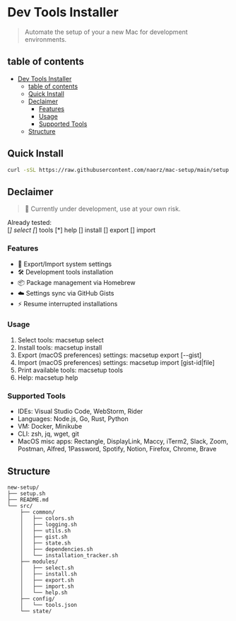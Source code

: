 # Dev Tools Installer

> Automate the setup of your a new Mac for development environments.

## table of contents
- [Dev Tools Installer](#dev-tools-installer)
  - [table of contents](#table-of-contents)
  - [Quick Install](#quick-install)
  - [Declaimer](#declaimer)
    - [Features](#features)
    - [Usage](#usage)
    - [Supported Tools](#supported-tools)
  - [Structure](#structure)


## Quick Install
```bash
curl -sSL https://raw.githubusercontent.com/naorz/mac-setup/main/setup.sh | bash
```

## Declaimer
> 🚧 Currently under development, use at your own risk.  

Already tested:  
[*] select
[*] tools
[*] help
[] install
[] export
[] import

### Features
- 🔄 Export/Import system settings
- 🛠 Development tools installation
- 📦 Package management via Homebrew
- ☁️ Settings sync via GitHub Gists
- ⚡️ Resume interrupted installations

### Usage
1. Select tools: macsetup select
2. Install tools: macsetup install
3. Export (macOS preferences) settings: macsetup export [--gist]
4. Import (macOS preferences) settings: macsetup import [gist-id|file]
5. Print available tools: macsetup tools
6. Help: macsetup help

### Supported Tools
- IDEs: Visual Studio Code, WebStorm, Rider
- Languages: Node.js, Go, Rust, Python
- VM: Docker, Minikube
- CLI: zsh, jq, wget, git
- MacOS misc apps: Rectangle, DisplayLink, Maccy, iTerm2, Slack, Zoom, Postman, Alfred, 1Password, Spotify, Notion, Firefox, Chrome, Brave

## Structure
```
new-setup/
├── setup.sh
├── README.md
└── src/
    ├── common/
    │   ├── colors.sh
    │   ├── logging.sh
    │   ├── utils.sh
    │   ├── gist.sh
    │   ├── state.sh
    │   ├── dependencies.sh
    │   └── installation_tracker.sh
    ├── modules/
    │   ├── select.sh
    │   ├── install.sh
    │   ├── export.sh
    │   ├── import.sh
    │   └── help.sh
    ├── config/
    │   └── tools.json
    └── state/
```